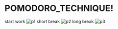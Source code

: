 # POMODORO_TECHNIQUE!

start work
![p1](https://user-images.githubusercontent.com/56760923/221356414-30ada0d9-9d73-4c6d-9f70-b343ffcd7af9.PNG)
short break
![p2](https://user-images.githubusercontent.com/56760923/221356405-748e83b7-61b6-4a8a-aecc-b7b8c1cb6124.PNG)
long break
![p3](https://user-images.githubusercontent.com/56760923/221356410-34027d67-12ab-4221-a532-e99210fb7326.PNG)
